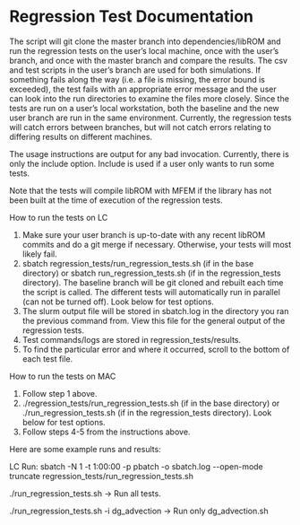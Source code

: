 # Regression Test Documentation

The script will git clone the master branch into dependencies/libROM and run the regression tests on the user’s local machine, once with the user’s branch, and once with the master branch and compare the results. The csv and test scripts in the user’s branch are used for both simulations. If something fails along the way (i.e. a file is missing, the error bound is exceeded), the test fails with an appropriate error message and the user can look into the run directories to examine the files more closely. Since the tests are run on a user’s local workstation, both the baseline and the new user branch are run in the same environment. Currently, the regression tests will catch errors between branches, but will not catch errors relating to differing results on different machines.

The usage instructions are output for any bad invocation. Currently, there is only the include option. Include is used if a user only wants to run some tests.

Note that the tests will compile libROM with MFEM if the library has not been built at the time of execution of the regression tests. 

How to run the tests on LC

1. Make sure your user branch is up-to-date with any recent libROM commits and do a git merge if necessary. Otherwise, your tests will most likely fail.
2. sbatch regression_tests/run_regression_tests.sh (if in the base directory) or sbatch run_regression_tests.sh (if in the regression_tests directory). The baseline branch will be git cloned and rebuilt each time the script is called. The different tests will automatically run in parallel (can not be turned off). Look below for test options.
3. The slurm output file will be stored in sbatch.log in the directory you ran the previous command from. View this file for the general output of the regression tests. 
4. Test commands/logs are stored in regression_tests/results.
5. To find the particular error and where it occurred, scroll to the bottom of each test file. 

How to run the tests on MAC

1. Follow step 1 above.
2. ./regression_tests/run_regression_tests.sh (if in the base directory) or ./run_regression_tests.sh (if in the regression_tests directory). Look below for test options.
3. Follow steps 4-5 from the instructions above.


Here are some example runs and results:

LC Run: sbatch -N 1 -t 1:00:00 -p pbatch -o sbatch.log  --open-mode truncate regression_tests/run_regression_tests.sh

./run_regression_tests.sh -> Run all tests.

./run_regression_tests.sh -i dg_advection -> Run only dg_advection.sh

